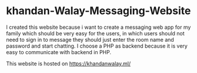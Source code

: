 # khandan-Walay-Messaging-Website
I created this website because i want to create a messaging web app for my family which should be very easy for the users, in which users should not need to sign in to message they should just enter the room name and password and start chatting.
I choose a PHP as backend because it is very easy to communicate with backend in PHP.

This website is hosted on https://khandanwalay.ml/ 

